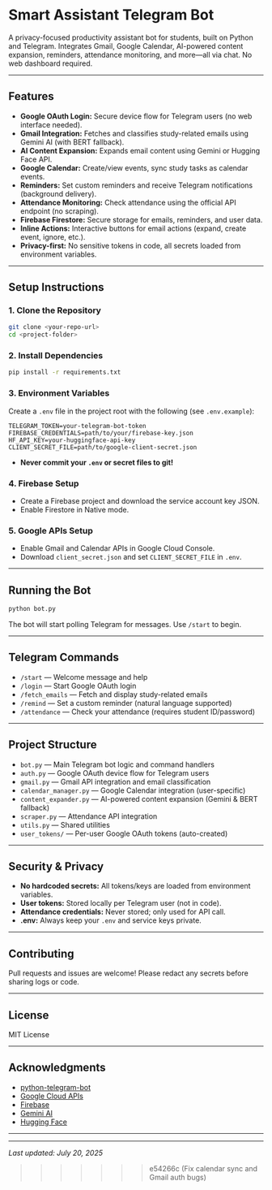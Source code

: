 # Smart Assistant Telegram Bot

A privacy-focused productivity assistant bot for students, built on Python and Telegram. Integrates Gmail, Google Calendar, AI-powered content expansion, reminders, attendance monitoring, and more—all via chat. No web dashboard required.

---

## Features

- **Google OAuth Login:** Secure device flow for Telegram users (no web interface needed).
- **Gmail Integration:** Fetches and classifies study-related emails using Gemini AI (with BERT fallback).
- **AI Content Expansion:** Expands email content using Gemini or Hugging Face API.
- **Google Calendar:** Create/view events, sync study tasks as calendar events.
- **Reminders:** Set custom reminders and receive Telegram notifications (background delivery).
- **Attendance Monitoring:** Check attendance using the official API endpoint (no scraping).
- **Firebase Firestore:** Secure storage for emails, reminders, and user data.
- **Inline Actions:** Interactive buttons for email actions (expand, create event, ignore, etc.).
- **Privacy-first:** No sensitive tokens in code, all secrets loaded from environment variables.

---

## Setup Instructions

### 1. Clone the Repository
```bash
git clone <your-repo-url>
cd <project-folder>
```

### 2. Install Dependencies
```bash
pip install -r requirements.txt
```

### 3. Environment Variables
Create a `.env` file in the project root with the following (see `.env.example`):

```env
TELEGRAM_TOKEN=your-telegram-bot-token
FIREBASE_CREDENTIALS=path/to/your/firebase-key.json
HF_API_KEY=your-huggingface-api-key
CLIENT_SECRET_FILE=path/to/google-client-secret.json
```

- **Never commit your `.env` or secret files to git!**

### 4. Firebase Setup
- Create a Firebase project and download the service account key JSON.
- Enable Firestore in Native mode.

### 5. Google APIs Setup
- Enable Gmail and Calendar APIs in Google Cloud Console.
- Download `client_secret.json` and set `CLIENT_SECRET_FILE` in `.env`.

---

## Running the Bot
```bash
python bot.py
```

The bot will start polling Telegram for messages. Use `/start` to begin.

---

## Telegram Commands
- `/start` — Welcome message and help
- `/login` — Start Google OAuth login
- `/fetch_emails` — Fetch and display study-related emails
- `/remind` — Set a custom reminder (natural language supported)
- `/attendance` — Check your attendance (requires student ID/password)

---

## Project Structure
- `bot.py` — Main Telegram bot logic and command handlers
- `auth.py` — Google OAuth device flow for Telegram users
- `gmail.py` — Gmail API integration and email classification
- `calendar_manager.py` — Google Calendar integration (user-specific)
- `content_expander.py` — AI-powered content expansion (Gemini & BERT fallback)
- `scraper.py` — Attendance API integration
- `utils.py` — Shared utilities
- `user_tokens/` — Per-user Google OAuth tokens (auto-created)

---

## Security & Privacy
- **No hardcoded secrets:** All tokens/keys are loaded from environment variables.
- **User tokens:** Stored locally per Telegram user (not in code).
- **Attendance credentials:** Never stored; only used for API call.
- **.env:** Always keep your `.env` and service keys private.

---

## Contributing
Pull requests and issues are welcome! Please redact any secrets before sharing logs or code.

---

## License
MIT License

---

## Acknowledgments
- [python-telegram-bot](https://python-telegram-bot.org/)
- [Google Cloud APIs](https://console.cloud.google.com/)
- [Firebase](https://firebase.google.com/)
- [Gemini AI](https://ai.google.dev/gemini-api)
- [Hugging Face](https://huggingface.co/)

---

---

_Last updated: July 20, 2025_

>>>>>>> e54266c (Fix calendar sync and Gmail auth bugs)
